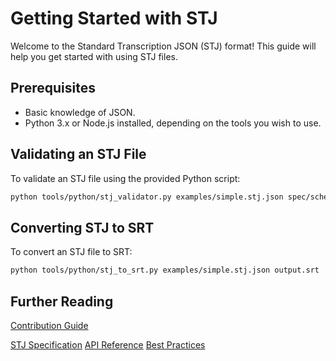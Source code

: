 # Getting Started with STJ

Welcome to the Standard Transcription JSON (STJ) format! This guide will help you get started with using STJ files.

## Prerequisites

- Basic knowledge of JSON.
- Python 3.x or Node.js installed, depending on the tools you wish to use.

## Validating an STJ File

To validate an STJ file using the provided Python script:

```bash
python tools/python/stj_validator.py examples/simple.stj.json spec/schema/stj-schema.json
```

## Converting STJ to SRT

To convert an STJ file to SRT:

```bash
python tools/python/stj_to_srt.py examples/simple.stj.json output.srt
```

## Further Reading

[Contribution Guide](./docs/contributing.md)

[STJ Specification](./spec/stj-specification.md)
[API Reference](./docs/api-reference.md)
[Best Practices](./docs/best-practices.md)

